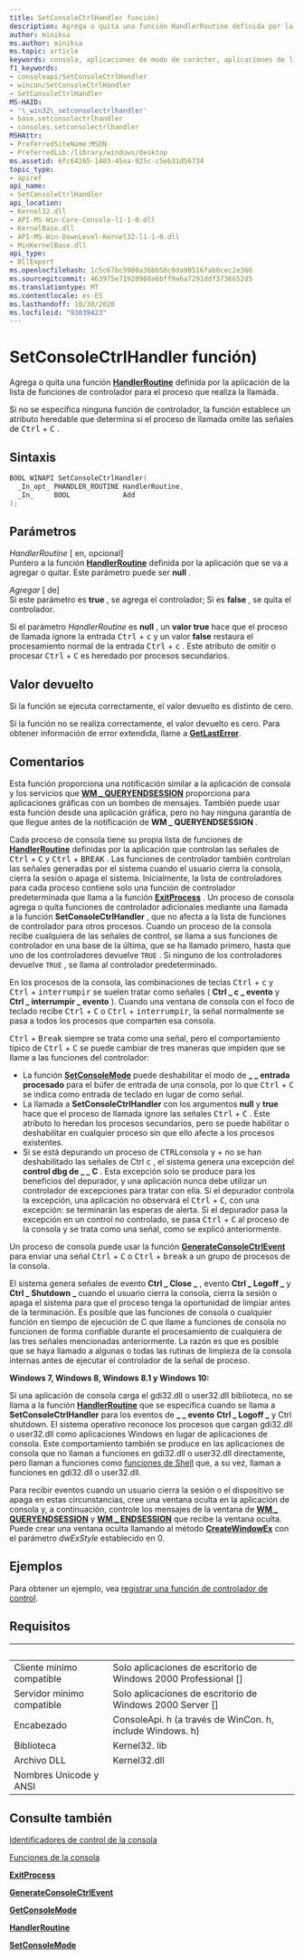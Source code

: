 ```yaml
---
title: SetConsoleCtrlHandler función)
description: Agrega o quita una función HandlerRoutine definida por la aplicación de la lista de funciones de controlador para el proceso que realiza la llamada.
author: miniksa
ms.author: miniksa
ms.topic: article
keywords: consola, aplicaciones de modo de carácter, aplicaciones de línea de comandos, aplicaciones de terminal, API de consola
f1_keywords:
- consoleapi/SetConsoleCtrlHandler
- wincon/SetConsoleCtrlHandler
- SetConsoleCtrlHandler
MS-HAID:
- '\_win32\_setconsolectrlhandler'
- base.setconsolectrlhandler
- consoles.setconsolectrlhandler
MSHAttr:
- PreferredSiteName:MSDN
- PreferredLib:/library/windows/desktop
ms.assetid: 6fc64265-1403-45ea-925c-c5eb31d56734
topic_type:
- apiref
api_name:
- SetConsoleCtrlHandler
api_location:
- Kernel32.dll
- API-MS-Win-Core-Console-l1-1-0.dll
- KernelBase.dll
- API-MS-Win-DownLevel-Kernel32-l1-1-0.dll
- MinKernelBase.dll
api_type:
- DllExport
ms.openlocfilehash: 1c5c67bc5900a36bb50c0da90516fab0cec2e366
ms.sourcegitcommit: 463975e71920908a6bff9a6a7291ddf3736652d5
ms.translationtype: MT
ms.contentlocale: es-ES
ms.lasthandoff: 10/30/2020
ms.locfileid: "93039423"
---
```

# <a name="setconsolectrlhandler-function"></a>SetConsoleCtrlHandler función)

Agrega o quita una función [**HandlerRoutine**](handlerroutine.md) definida por la aplicación de la lista de funciones de controlador para el proceso que realiza la llamada.

Si no se especifica ninguna función de controlador, la función establece un atributo heredable que determina si el proceso de llamada omite las señales de <kbd>Ctrl</kbd> + <kbd>C</kbd> .

## <a name="syntax"></a>Sintaxis

```C
BOOL WINAPI SetConsoleCtrlHandler(
  _In_opt_ PHANDLER_ROUTINE HandlerRoutine,
  _In_     BOOL             Add
);
```

## <a name="parameters"></a>Parámetros

*HandlerRoutine* \[ en, opcional\]  
Puntero a la función [**HandlerRoutine**](handlerroutine.md) definida por la aplicación que se va a agregar o quitar. Este parámetro puede ser **null** .

*Agregar* \[ de\]  
Si este parámetro es **true** , se agrega el controlador; Si es **false** , se quita el controlador.

Si el parámetro *HandlerRoutine* es **null** , un **valor true** hace que el proceso de llamada ignore la entrada <kbd>Ctrl</kbd> + <kbd>c</kbd> y un valor **false** restaura el procesamiento normal de la entrada <kbd>Ctrl</kbd> + <kbd>c</kbd> . Este atributo de omitir o procesar <kbd>Ctrl</kbd> + <kbd>C</kbd> es heredado por procesos secundarios.

## <a name="return-value"></a>Valor devuelto

Si la función se ejecuta correctamente, el valor devuelto es distinto de cero.

Si la función no se realiza correctamente, el valor devuelto es cero. Para obtener información de error extendida, llame a [**GetLastError**](https://msdn.microsoft.com/library/windows/desktop/ms679360).

## <a name="remarks"></a>Comentarios

Esta función proporciona una notificación similar a la aplicación de consola y los servicios que [**WM \_ QUERYENDSESSION**](https://msdn.microsoft.com/library/windows/desktop/aa376890) proporciona para aplicaciones gráficas con un bombeo de mensajes. También puede usar esta función desde una aplicación gráfica, pero no hay ninguna garantía de que llegue antes de la notificación de **WM \_ QUERYENDSESSION** .

Cada proceso de consola tiene su propia lista de funciones de [**HandlerRoutine**](handlerroutine.md) definidas por la aplicación que controlan las señales de <kbd>Ctrl</kbd> + <kbd>C</kbd> y <kbd>Ctrl</kbd> + <kbd>BREAK</kbd> . Las funciones de controlador también controlan las señales generadas por el sistema cuando el usuario cierra la consola, cierra la sesión o apaga el sistema. Inicialmente, la lista de controladores para cada proceso contiene solo una función de controlador predeterminada que llama a la función [**ExitProcess**](https://msdn.microsoft.com/library/windows/desktop/ms682658) . Un proceso de consola agrega o quita funciones de controlador adicionales mediante una llamada a la función **SetConsoleCtrlHandler** , que no afecta a la lista de funciones de controlador para otros procesos. Cuando un proceso de la consola recibe cualquiera de las señales de control, se llama a sus funciones de controlador en una base de la última, que se ha llamado primero, hasta que uno de los controladores devuelve `TRUE` . Si ninguno de los controladores devuelve `TRUE` , se llama al controlador predeterminado.

En los procesos de la consola, las combinaciones de teclas <kbd>Ctrl</kbd> + <kbd>c</kbd> y <kbd>Ctrl</kbd> + <kbd>interrumpir</kbd> se suelen tratar como señales ( **Ctrl \_ c \_ evento** y **Ctrl \_ interrumpir \_ evento** ). Cuando una ventana de consola con el foco de teclado recibe <kbd>Ctrl</kbd> + <kbd>C</kbd> o <kbd>Ctrl</kbd> + <kbd>interrumpir</kbd>, la señal normalmente se pasa a todos los procesos que comparten esa consola.

<kbd>Ctrl</kbd> + <kbd>Break</kbd> siempre se trata como una señal, pero el comportamiento típico de <kbd>Ctrl</kbd> + <kbd>C</kbd> se puede cambiar de tres maneras que impiden que se llame a las funciones del controlador:

- La función [**SetConsoleMode**](setconsolemode.md) puede deshabilitar el modo de **\_ \_ entrada procesado** para el búfer de entrada de una consola, por lo que <kbd>Ctrl</kbd> + <kbd>C</kbd> se indica como entrada de teclado en lugar de como señal.
- La llamada a **SetConsoleCtrlHandler** con los argumentos **null** y **true** hace que el proceso de llamada ignore las señales <kbd>Ctrl</kbd> + <kbd>C</kbd> . Este atributo lo heredan los procesos secundarios, pero se puede habilitar o deshabilitar en cualquier proceso sin que ello afecte a los procesos existentes.
- Si se está depurando un proceso de <kbd>CTRL</kbd>consola y + no se han deshabilitado las señales de Ctrl <kbd>c</kbd> , el sistema genera una excepción del **control dbg de \_ \_ C** . Esta excepción solo se produce para los beneficios del depurador, y una aplicación nunca debe utilizar un controlador de excepciones para tratar con ella. Si el depurador controla la excepción, una aplicación no observará el <kbd>Ctrl</kbd> + <kbd>C</kbd>, con una excepción: se terminarán las esperas de alerta. Si el depurador pasa la excepción en un control no controlado, se pasa <kbd>Ctrl</kbd> + <kbd>C</kbd> al proceso de la consola y se trata como una señal, como se explicó anteriormente.

Un proceso de consola puede usar la función [**GenerateConsoleCtrlEvent**](generateconsolectrlevent.md) para enviar una señal <kbd>Ctrl</kbd> + <kbd>C</kbd> o <kbd>Ctrl</kbd> + <kbd>break</kbd> a un grupo de procesos de la consola.

El sistema genera señales de evento **Ctrl \_ Close \_** , evento **Ctrl \_ Logoff \_** y **Ctrl \_ Shutdown \_** cuando el usuario cierra la consola, cierra la sesión o apaga el sistema para que el proceso tenga la oportunidad de limpiar antes de la terminación. Es posible que las funciones de consola o cualquier función en tiempo de ejecución de C que llame a funciones de consola no funcionen de forma confiable durante el procesamiento de cualquiera de las tres señales mencionadas anteriormente. La razón es que es posible que se haya llamado a algunas o todas las rutinas de limpieza de la consola internas antes de ejecutar el controlador de la señal de proceso.

**Windows 7, Windows 8, Windows 8.1 y Windows 10:**

Si una aplicación de consola carga el gdi32.dll o user32.dll biblioteca, no se llama a la función [**HandlerRoutine**](handlerroutine.md) que se especifica cuando se llama a **SetConsoleCtrlHandler** para los eventos de **\_ \_ evento** **Ctrl \_ Logoff \_** y Ctrl shutdown. El sistema operativo reconoce los procesos que cargan gdi32.dll o user32.dll como aplicaciones Windows en lugar de aplicaciones de consola. Este comportamiento también se produce en las aplicaciones de consola que no llaman a funciones en gdi32.dll o user32.dll directamente, pero llaman a funciones como [funciones de Shell](https://msdn.microsoft.com/library/windows/desktop/bb776426) que, a su vez, llaman a funciones en gdi32.dll o user32.dll.

Para recibir eventos cuando un usuario cierra la sesión o el dispositivo se apaga en estas circunstancias, cree una ventana oculta en la aplicación de consola y, a continuación, controle los mensajes de la ventana de [**WM \_ QUERYENDSESSION**](https://msdn.microsoft.com/library/windows/desktop/aa376890) y [**WM \_ ENDSESSION**](https://msdn.microsoft.com/library/windows/desktop/aa376889) que recibe la ventana oculta. Puede crear una ventana oculta llamando al método [**CreateWindowEx**](https://msdn.microsoft.com/library/windows/desktop/ms632680) con el parámetro *dwExStyle* establecido en 0.

## <a name="examples"></a>Ejemplos

Para obtener un ejemplo, vea [registrar una función de controlador de control](registering-a-control-handler-function.md).

## <a name="requirements"></a>Requisitos

| &nbsp; | &nbsp; |
|-|-|
| Cliente mínimo compatible | Solo aplicaciones de escritorio de Windows 2000 Professional \[\] |
| Servidor mínimo compatible | Solo aplicaciones de escritorio de Windows 2000 Server \[\] |
| Encabezado | ConsoleApi. h (a través de WinCon. h, include Windows. h) |
| Biblioteca | Kernel32. lib |
| Archivo DLL | Kernel32.dll |
| Nombres Unicode y ANSI | |

## <a name="see-also"></a>Consulte también

[Identificadores de control de la consola](console-control-handlers.md)

[Funciones de la consola](console-functions.md)

[**ExitProcess**](https://msdn.microsoft.com/library/windows/desktop/ms682658)

[**GenerateConsoleCtrlEvent**](generateconsolectrlevent.md)

[**GetConsoleMode**](getconsolemode.md)

[**HandlerRoutine**](handlerroutine.md)

[**SetConsoleMode**](setconsolemode.md)
